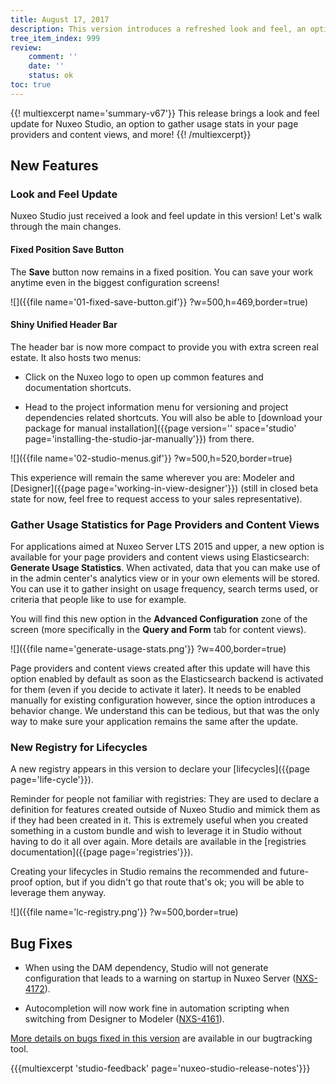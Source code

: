 ```yaml
---
title: August 17, 2017
description: This version introduces a refreshed look and feel, an option to collect usage statistics in your page providers and content views, and more!
tree_item_index: 999
review:
    comment: ''
    date: ''
    status: ok
toc: true
---
```


{{! multiexcerpt name='summary-v67'}}
This release brings a look and feel update for Nuxeo Studio, an option to gather usage stats in your page providers and content views, and more!
{{! /multiexcerpt}}

## New Features

### Look and Feel Update
Nuxeo Studio just received a look and feel update in this version! Let's walk through the main changes.

#### Fixed Position Save Button
The **Save** button now remains in a fixed position. You can save your work anytime even in the biggest configuration screens!

![]({{file name='01-fixed-save-button.gif'}} ?w=500,h=469,border=true)

#### Shiny Unified Header Bar
The header bar is now more compact to provide you with extra screen real estate. It also hosts two menus:

* Click on the Nuxeo logo to open up common features and documentation shortcuts.

* Head to the project information menu for versioning and project dependencies related shortcuts. You will also be able to [download your package for manual installation]({{page version='' space='studio' page='installing-the-studio-jar-manually'}}) from there.

![]({{file name='02-studio-menus.gif'}} ?w=500,h=520,border=true)

This experience will remain the same wherever you are: Modeler and [Designer]({{page page='working-in-view-designer'}}) (still in closed beta state for now, feel free to request access to your sales representative).

### Gather Usage Statistics for Page Providers and Content Views

For applications aimed at Nuxeo Server LTS 2015 and upper, a new option is available for your page providers and content views using Elasticsearch: **Generate Usage Statistics**. When activated, data that you can make use of in the admin center's analytics view or in your own elements will be stored. You can use it to gather insight on usage frequency, search terms used, or criteria that people like to use for example.

You will find this new option in the **Advanced Configuration** zone of the screen (more specifically in the **Query and Form** tab for content views).

![]({{file name='generate-usage-stats.png'}} ?w=400,border=true)

Page providers and content views created after this update will have this option enabled by default as soon as the Elasticsearch backend is activated for them (even if you decide to activate it later). It needs to be enabled manually for existing configuration however, since the option introduces a behavior change. We understand this can be tedious, but that was the only way to make sure your application remains the same after the update.

### New Registry for Lifecycles

A new registry appears in this version to declare your [lifecycles]({{page page='life-cycle'}}).

Reminder for people not familiar with registries: They are used to declare a definition for features created outside of Nuxeo Studio and mimick them as if they had been created in it. This is extremely useful when you created something in a custom bundle and wish to leverage it in Studio without having to do it all over again. More details are available in the [registries documentation]({{page page='registries'}}).

Creating your lifecycles in Studio remains the recommended and future-proof option, but if you didn't go that route that's ok; you will be able to leverage them anyway.

![]({{file name='lc-registry.png'}} ?w=500,border=true)

## Bug Fixes

- When using the DAM dependency, Studio will not generate configuration that leads to a warning on startup in Nuxeo Server ([NXS-4172](https://jira.nuxeo.com/browse/NXS-4172)).

- Autocompletion will now work fine in automation scripting when switching from Designer to Modeler ([NXS-4161](https://jira.nuxeo.com/browse/NXS-4161)).

[More details on bugs fixed in this version](https://jira.nuxeo.com/issues/?jql=fixVersion%20%3D%20%2267%22%20AND%20project%20%3D%20NXS) are available in our bugtracking tool.

{{{multiexcerpt 'studio-feedback' page='nuxeo-studio-release-notes'}}}
